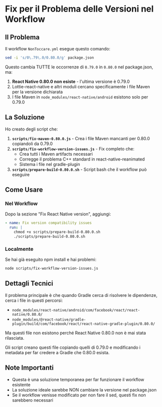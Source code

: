 # Fix per il Problema delle Versioni nel Workflow

## Il Problema

Il workflow `NonToccare.yml` esegue questo comando:
```bash
sed -i 's/0\.79\.0/0.80.0/g' package.json
```

Questo cambia TUTTE le occorrenze di `0.79.0` in `0.80.0` nel package.json, ma:
1. **React Native 0.80.0 non esiste** - l'ultima versione è 0.79.0
2. Lottie-react-native e altri moduli cercano specificamente i file Maven per la versione dichiarata
3. I file Maven in `node_modules/react-native/android` esistono solo per 0.79.0

## La Soluzione

Ho creato degli script che:

1. **`scripts/fix-maven-0.80.0.js`** - Crea i file Maven mancanti per 0.80.0 copiandoli da 0.79.0
2. **`scripts/fix-workflow-version-issues.js`** - Fix completo che:
   - Crea tutti i Maven artifacts necessari
   - Corregge il problema C++ standard in react-native-reanimated
   - Sistema i file nel gradle-plugin
3. **`scripts/prepare-build-0.80.0.sh`** - Script bash che il workflow può eseguire

## Come Usare

### Nel Workflow

Dopo la sezione "Fix React Native version", aggiungi:
```yaml
- name: Fix version compatibility issues
  run: |
    chmod +x scripts/prepare-build-0.80.0.sh
    ./scripts/prepare-build-0.80.0.sh
```

### Localmente

Se hai già eseguito npm install e hai problemi:
```bash
node scripts/fix-workflow-version-issues.js
```

## Dettagli Tecnici

Il problema principale è che quando Gradle cerca di risolvere le dipendenze, cerca i file in questi percorsi:
- `node_modules/react-native/android/com/facebook/react/react-native/0.80.0/`
- `node_modules/@react-native/gradle-plugin/build/com/facebook/react/react-native-gradle-plugin/0.80.0/`

Ma questi file non esistono perché React Native 0.80.0 non è mai stata rilasciata.

Gli script creano questi file copiando quelli di 0.79.0 e modificando i metadata per far credere a Gradle che 0.80.0 esista.

## Note Importanti

- Questa è una soluzione temporanea per far funzionare il workflow esistente
- La soluzione ideale sarebbe NON cambiare la versione nel package.json
- Se il workflow venisse modificato per non fare il sed, questi fix non sarebbero necessari